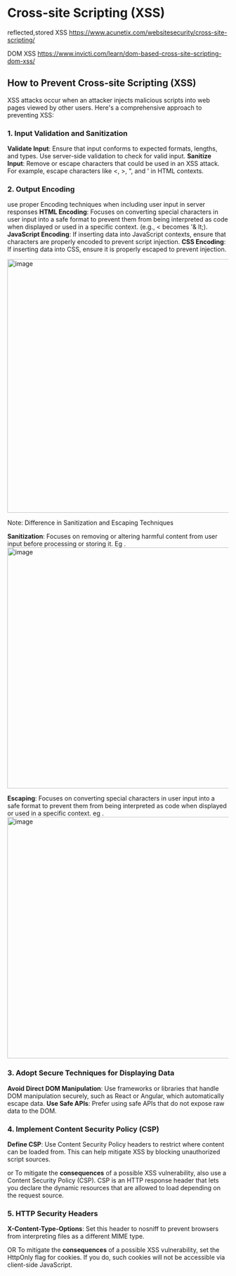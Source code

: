# Cross-site Scripting (XSS)

reflected,stored XSS https://www.acunetix.com/websitesecurity/cross-site-scripting/

DOM XSS https://www.invicti.com/learn/dom-based-cross-site-scripting-dom-xss/

## How to Prevent Cross-site Scripting (XSS) 
 XSS attacks occur when an attacker injects malicious scripts into web pages viewed by other users. Here's a comprehensive approach to preventing XSS:

### 1. Input Validation and Sanitization
**Validate Input**: Ensure that input conforms to expected formats, lengths, and types. Use server-side validation to check for valid input.
**Sanitize Input**: Remove or escape characters that could be used in an XSS attack. For example, escape characters like <, >, ", and ' in HTML contexts.
### 2. Output Encoding 
use proper Encoding techniques when including user input in server responses
**HTML Encoding**: Focuses on converting special characters in user input into a safe format to prevent them from being interpreted as code when displayed or used in a specific context. (e.g., < becomes '& lt;).
**JavaScript Encoding**: If inserting data into JavaScript contexts, ensure that characters are properly encoded to prevent script injection.
**CSS Encoding**: If inserting data into CSS, ensure it is properly escaped to prevent injection.

<img width="577" alt="image" src="https://github.com/user-attachments/assets/820b5493-3cbd-4c45-89ed-ed3e79a3ecc9">


Note: Difference in Sanitization and  Escaping Techniques

**Sanitization**: Focuses on removing or altering harmful content from user input before processing or storing it.
Eg . <img width="548" alt="image" src="https://github.com/user-attachments/assets/cfdbee56-c500-4842-a0f0-0ee560d641ca">


**Escaping**: Focuses on converting special characters in user input into a safe format to prevent them from being interpreted as code when displayed or used in a specific context.
eg .<img width="549" alt="image" src="https://github.com/user-attachments/assets/b9f779d2-1493-43c5-ac0e-4655241155fd">


### 3. Adopt Secure Techniques for Displaying Data
**Avoid Direct DOM Manipulation**: Use frameworks or libraries that handle DOM manipulation securely, such as React or Angular, which automatically escape data.
**Use Safe APIs**: Prefer using safe APIs that do not expose raw data to the DOM.
### 4. Implement Content Security Policy (CSP)
**Define CSP**: Use Content Security Policy headers to restrict where content can be loaded from. This can help mitigate XSS by blocking unauthorized script sources.

or To mitigate the **consequences** of a possible XSS vulnerability, also use a Content Security Policy (CSP). CSP is an HTTP response header that lets you declare the dynamic resources that are allowed to load depending on the request source.
### 5. HTTP Security Headers
**X-Content-Type-Options**: Set this header to nosniff to prevent browsers from interpreting files as a different MIME type.

OR To mitigate the **consequences** of a possible XSS vulnerability, set the HttpOnly flag for cookies. If you do, such cookies will not be accessible 
via client-side JavaScript.
